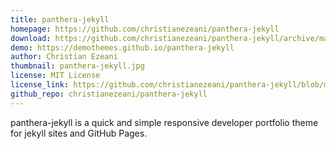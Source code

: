 ```yaml
---
title: panthera-jekyll
homepage: https://github.com/christianezeani/panthera-jekyll
download: https://github.com/christianezeani/panthera-jekyll/archive/master.zip
demo: https://demothemes.github.io/panthera-jekyll
author: Christian Ezeani
thumbnail: panthera-jekyll.jpg
license: MIT License
license_link: https://github.com/christianezeani/panthera-jekyll/blob/master/LICENSE
github_repo: christianezeani/panthera-jekyll
---
```


panthera-jekyll is a quick and simple responsive developer portfolio theme for
jekyll sites and GitHub Pages.
